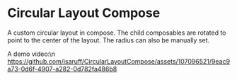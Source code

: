 
# Circular Layout Compose

A custom circular layout in compose. The child composables are rotated to point to the center of the layout.
The radius can also be manually set.

A demo video:\n
https://github.com/isaruff/CircularLayoutCompose/assets/107096521/9eac9a73-0d6f-4907-a282-0d782fa486b8
